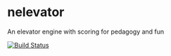 nelevator
=========

An elevator engine with scoring for pedagogy and fun


[![Build Status](https://travis-ci.org/pgrange/nelevator.svg?branch=master)](https://travis-ci.org/lmazardo/nelevator)
